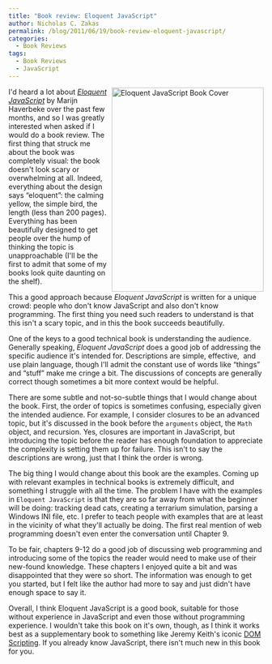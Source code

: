 ```yaml
---
title: "Book review: Eloquent JavaScript"
author: Nicholas C. Zakas
permalink: /blog/2011/06/19/book-review-eloquent-javascript/
categories:
  - Book Reviews
tags:
  - Book Reviews
  - JavaScript
---
```

[<img src="/images/wp-content/uploads/2011/06/eloquentjs.png" alt="Eloquent JavaScript Book Cover" width="300" height="403" align="right" />][1]I'd heard a lot about <cite><a href="http://www.amazon.com/gp/product/1593272820?tag=nczonline-20">Eloquent JavaScript</a></cite> by Marijn Haverbeke over the past few months, and so I was greatly interested when asked if I would do a book review. The first thing that struck me about the book was completely visual: the book doesn't look scary or overwhelming at all. Indeed, everything about the design says &#8220;eloquent&#8221;: the calming yellow, the simple bird, the length (less than 200 pages). Everything has been beautifully designed to get people over the hump of thinking the topic is unapproachable (I'll be the first to admit that some of my books look quite daunting on the shelf).

This a good approach because <cite>Eloquent JavaScript</cite> is written for a unique crowd: people who don't know JavaScript and also don't know programming. The first thing you need such readers to understand is that this isn't a scary topic, and in this the book succeeds beautifully.

One of the keys to a good technical book is understanding the audience. Generally speaking, <cite>Eloquent JavaScript</cite> does a good job of addressing the specific audience it's intended for. Descriptions are simple, effective,  and use plain language, though I'll admit the constant use of words like &#8220;things&#8221; and &#8220;stuff&#8221; make me cringe a bit. The discussions of concepts are generally correct though sometimes a bit more context would be helpful.

There are some subtle and not-so-subtle things that I would change about the book. First, the order of topics is sometimes confusing, especially given the intended audience. For example, I consider closures to be an advanced topic, but it's discussed in the book before the `arguments` object, the `Math` object, and recursion. Yes, closures are important in JavaScript, but introducing the topic before the reader has enough foundation to appreciate the complexity is setting them up for failure. This isn't to say the descriptions are wrong, just that I think the order is wrong.

The big thing I would change about this book are the examples. Coming up with relevant examples in technical books is extremely difficult, and something I struggle with all the time. The problem I have with the examples in `Eloquent JavaScript` is that they are so far away from what the beginner will be doing: tracking dead cats, creating a terrarium simulation, parsing a Windows INI file, etc. I prefer to teach people with examples that are at least in the vicinity of what they'll actually be doing. The first real mention of web programming doesn't even enter the conversation until Chapter 9.

To be fair, chapters 9-12 do a good job of discussing web programming and introducing some of the topics the reader would need to make use of their new-found knowledge. These chapters I enjoyed quite a bit and was disappointed that they were so short. The information was enough to get you started, but I felt like the author had more to say and just didn't have enough space to say it.

Overall, I think Eloquent JavaScript is a good book, suitable for those without experience in JavaScript and even those without programming experience. I wouldn't take this book on it's own, though, as I think it works best as a supplementary book to something like Jeremy Keith's iconic [DOM Scripting][2]. If you already know JavaScript, there isn't much new in this book for you.

&nbsp;

 [1]: http://www.amazon.com/gp/product/1593272820?tag=nczonline-20
 [2]: http://www.amazon.com/DOM-Scripting-Design-JavaScript-Document/dp/1430233893/?tag=nczonline-20
